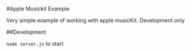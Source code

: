 #Apple Musickit Example

Very simple example of working with apple musicKit. Development only


##Development

`node server.js` to start
